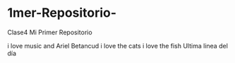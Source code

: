 # 1mer-Repositorio-
Clase4
Mi Primer Repositorio

i love music and Ariel Betancud
i love the cats
i love the fish
Ultima linea del día
